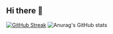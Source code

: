 ## Hi there 👋
[![GitHub Streak](https://github-readme-streak-stats.herokuapp.com?user=mohammedmos)](https://git.io/streak-stats)
![Anurag's GitHub stats](https://github-readme-stats.vercel.app/api?username=mohammedmos&show=reviews,discussions_started,discussions_answered,prs_merged,prs_merged_percentage)
<!--
**mohammedmos/mohammedmos** is a ✨ _special_ ✨ repository because its `README.md` (this file) appears on your GitHub profile.

Here are some ideas to get you started:

- 🔭 I’m currently working on ...
- 🌱 I’m currently learning ...
- 👯 I’m looking to collaborate on ...
- 🤔 I’m looking for help with ...
- 💬 Ask me about ...
- 📫 How to reach me: ...
- 😄 Pronouns: ...
- ⚡ Fun fact: ...
-->
